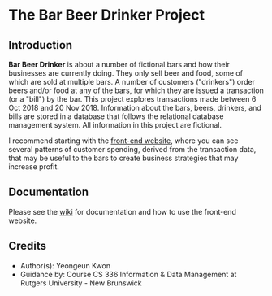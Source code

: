 # The Bar Beer Drinker Project

## Introduction 
**Bar Beer Drinker** is about a number of fictional bars and how their businesses are currently doing. They only sell beer and food, some of which are sold at multiple bars. A number of customers ("drinkers") order beers and/or food at any of the bars, for which they are issued a transaction (or a "bill") by the bar. This project explores transactions made between 6 Oct 2018 and 20 Nov 2018. Information about the bars, beers, drinkers, and bills are stored in a database that follows the relational database management system. All information in this project are fictional. 

I recommend starting with the [front-end website](https://warm-temple-15359.herokuapp.com/static/index.html), where you can see several patterns of customer spending, derived from the transaction data, that may be useful to the bars to create business strategies that may increase profit. 

## Documentation
Please see the [wiki](https://github.com/yeongeunkwon/Database-Bar-Beer-Drinker/wiki) for documentation and how to use the front-end website. 

## Credits
- Author(s): Yeongeun Kwon 
- Guidance by: Course CS 336 Information & Data Management at Rutgers University - New Brunswick
